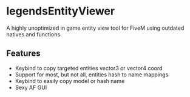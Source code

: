 # legendsEntityViewer
A highly unoptimized in game entity view tool for FiveM using outdated natives and functions

## Features

- Keybind to copy targeted entities vector3 or vector4 coord
- Support for most, but not all, entities hash to name mappings
- Keybind to easily copy model or hash name
- Sexy AF GUI
